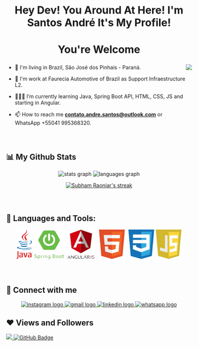   <h1 align="center">Hey Dev! You Around At Here! I'm Santos André It's My Profile! </h1>
  <h1 align="center">You're Welcome</h1>
  
  ###
  
  <img align="right" height="150"  src="https://www.fabiosilvalima.net/wp-content/uploads/2017/04/fabiosilvalima-notfound.gif"  />
  
  ###
  
  - 📍 I'm living in Brazil, São José dos Pinhais - Paraná.
  
  - 💼 I'm work at Faurecia Automotive of Brazil as Support Infraestructure L2.
  
  - 👨🏻‍💻 I’m currently learning Java, Spring Boot API, HTML, CSS, JS and starting in Angular.
  
  - 📫 How to reach me **contato.andre.santos@outlook.com** or WhatsApp +55041 995368320.
  
  ###
  
  <br clear="both">
  
  ##  📊 My Github Stats
  
  <div align="center">
    <img src="https://github-readme-stats.vercel.app/api?hide_title=false&hide_rank=false&show_icons=true&include_all_commits=false&count_private=true&disable_animations=false&theme=algolia&locale=en&hide_border=false&username=andrefeh" height="150" alt="stats graph"  />
    <img src="https://github-readme-stats.vercel.app/api/top-langs?locale=en&hide_title=false&layout=compact&card_width=320&langs_count=10&theme=algolia&hide_border=false&username=andrefeh" height="150" alt="languages graph"  />
  </div>
  
  <p align="center">
      <a href="https://github.com/andrefeh/github-readme-streak-stats">
          <img title="🔥 Get streak stats for your profile at git.io/streak-stats" alt="Subham Raoniar's streak" src="https://github-readme-streak-stats.herokuapp.com/?user=andrefeh&theme=black-ice&hide_border=false&stroke=0000&background=060A0CD0"/>
      </a>
  </p>
  
  ###
  
  <br clear="both">
  
  ##  🚀 Languages and Tools:

<div align="center">
    <img src="img/JAVA.png" alt="Java" height="80px">
  <img src="img/SPRINGBOOT.png" alt="Spring Boot" height="80px" >
  <img src="img/ANGULAR.png" alt="Angular JS" height="80px">
  <img src="img/HTML.png" alt="HTML" height="80px">
  <img src="img/CSS.png" alt="CSS" height="80px">
  <img src="img/JS.png" alt="JavaScript" height="80px">
</div>

###
  
  <br clear="both">
  
  
  ## 📲 Connect with me 
  
  <div align="center">
    <a href="https://www.instagram.com/andrefeh.22/" target="_blank">
      <img src="https://img.shields.io/static/v1?message=Instagram&logo=instagram&label=&color=E4405F&logoColor=white&labelColor=&style=for-the-badge" height="35" alt="instagram logo"  />
    <a href="mailto:contato.andre.santos@outlook.com">
      <img src="https://img.shields.io/static/v1?message=Gmail&logo=gmail&label=&color=D14836&logoColor=white&labelColor=&style=for-the-badge" height="35" alt="gmail logo"  />
    <a href="https://www.linkedin.com/in/andre-felipe-santos07" target="_blank">
      <img src="https://img.shields.io/static/v1?message=LinkedIn&logo=linkedin&label=&color=0077B5&logoColor=white&labelColor=&style=for-the-badge" height="35" alt="linkedin logo"  />
    </a>
    <a href="https://api.whatsapp.com/send?phone=5541995368320&text=Ol%C3%A1%2C%20Vi%20o%20seu%20GitHub..." target="_blank">
      <img src="https://img.shields.io/static/v1?message=Whatsapp&logo=whatsapp&label=&color=25D366&logoColor=white&labelColor=&style=for-the-badge" height="35" alt="whatsapp logo"  />
    </a>
  </div>
  
  ###
  
  ## ❤ Views and Followers
  <a href="https://github.com/AndreFeh/github-profile-views-counter" >
      <img src="https://komarev.com/ghpvc/?username=andrefeh" >
  </a>
  <a  href="https://github.com/andrefeh?tab=followers"><img src="https://img.shields.io/github/followers/andrefeh?label=Followers&style=social" alt="GitHub Badge"></a>
